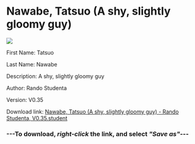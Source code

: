 # Nawabe, Tatsuo (A shy, slightly gloomy guy)

<img src = "https://raw.githubusercontent.com/Arbiter1223/Daigaku-Gurashi-Custom-Students/master/Students/Files/Nawabe%2C%20Tatsuo%20(A%20shy%2C%20slightly%20gloomy%20guy).png">

First Name: Tatsuo

Last Name: Nawabe

Description: A shy, slightly gloomy guy

Author: Rando Studenta

Version: V0.35

Download link: <a href="https://raw.githubusercontent.com/Arbiter1223/Daigaku-Gurashi-Custom-Students/master/Students/Files/Nawabe%2C%20Tatsuo%20(A%20shy%2C%20slightly%20gloomy%20guy)%20-%20Rando%20Studenta%2C%20V0.35.student">Nawabe, Tatsuo (A shy, slightly gloomy guy) - Rando Studenta, V0.35.student</a>

### ---**To download, _right-click_ the link, and select _"Save as"_**---
